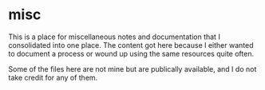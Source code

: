 # misc

This is a place for miscellaneous notes and documentation that I consolidated into one place. The content got here because I either wanted to document a process or wound up using the same resources quite often.

Some of the files here are not mine but are publically available, and I do not take credit for any of them.

